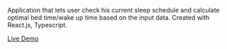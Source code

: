 Application that lets user check his current sleep schedule and calculate optimal bed time/wake up time based on the input data.
Created with React.js, Typescript.

[Live Demo](https://vintaru37.github.io/sleep-optimizer/)
